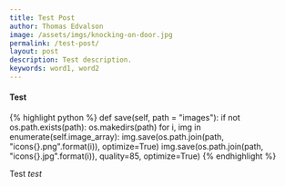 ```yaml
---
title: Test Post
author: Thomas Edvalson
image: /assets/imgs/knocking-on-door.jpg
permalink: /test-post/
layout: post
description: Test description.
keywords: word1, word2
---
```


#### Test

{% highlight python %}
def save(self, path = "images"):
	if not os.path.exists(path):
		os.makedirs(path)
	for i, img in enumerate(self.image_array):
		img.save(os.path.join(path, "icons{}.png".format(i)), optimize=True)
		img.save(os.path.join(path, "icons{}.jpg".format(i)), quality=85, optimize=True)
{% endhighlight %}

Test *test*
